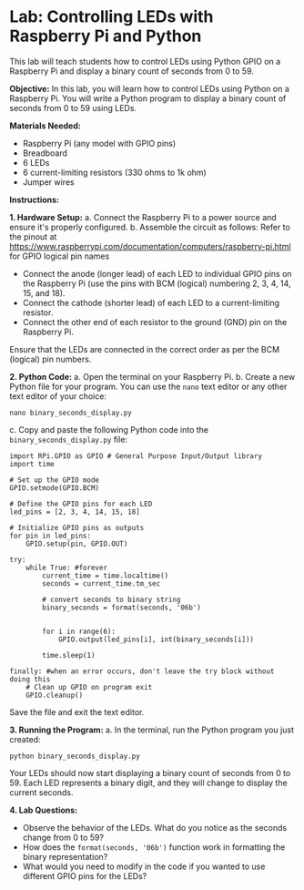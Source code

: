 # Lab: Controlling LEDs with Raspberry Pi and Python

This lab will teach students how to control LEDs using Python GPIO on a Raspberry Pi and display a binary count of seconds from 0 to 59.

**Objective:** In this lab, you will learn how to control LEDs using Python on a Raspberry Pi. You will write a Python program to display a binary count of seconds from 0 to 59 using LEDs.

**Materials Needed:**
- Raspberry Pi (any model with GPIO pins)
- Breadboard
- 6 LEDs
- 6 current-limiting resistors (330 ohms to 1k ohm) 
- Jumper wires

**Instructions:**

**1. Hardware Setup:**
a. Connect the Raspberry Pi to a power source and ensure it's properly configured.
b. Assemble the circuit as follows:
Refer to the pinout at https://www.raspberrypi.com/documentation/computers/raspberry-pi.html for GPIO logical pin names
- Connect the anode (longer lead) of each LED to individual GPIO pins on the Raspberry Pi (use the pins with BCM (logical) numbering 2, 3, 4, 14, 15, and 18).
- Connect the cathode (shorter lead) of each LED to a current-limiting resistor.
- Connect the other end of each resistor to the ground (GND) pin on the Raspberry Pi.

Ensure that the LEDs are connected in the correct order as per the BCM (logical) pin numbers.

**2. Python Code:**
a. Open the terminal on your Raspberry Pi.
b. Create a new Python file for your program. You can use the `nano` text editor or any other text editor of your choice:

```
nano binary_seconds_display.py
```

c. Copy and paste the following Python code into the `binary_seconds_display.py` file:

```
import RPi.GPIO as GPIO # General Purpose Input/Output library
import time

# Set up the GPIO mode
GPIO.setmode(GPIO.BCM)

# Define the GPIO pins for each LED
led_pins = [2, 3, 4, 14, 15, 18]

# Initialize GPIO pins as outputs
for pin in led_pins:
    GPIO.setup(pin, GPIO.OUT)

try:
    while True: #forever
        current_time = time.localtime()
        seconds = current_time.tm_sec

        # convert seconds to binary string
        binary_seconds = format(seconds, '06b')


        for i in range(6):
            GPIO.output(led_pins[i], int(binary_seconds[i]))

        time.sleep(1)

finally: #when an error occurs, don't leave the try block without doing this
    # Clean up GPIO on program exit
    GPIO.cleanup()
```

Save the file and exit the text editor.

**3. Running the Program:**
a. In the terminal, run the Python program you just created:

```
python binary_seconds_display.py
```

Your LEDs should now start displaying a binary count of seconds from 0 to 59. Each LED represents a binary digit, and they will change to display the current seconds.

**4. Lab Questions:**
- Observe the behavior of the LEDs. What do you notice as the seconds change from 0 to 59?
- How does the `format(seconds, '06b')` function work in formatting the binary representation?
- What would you need to modify in the code if you wanted to use different GPIO pins for the LEDs?
